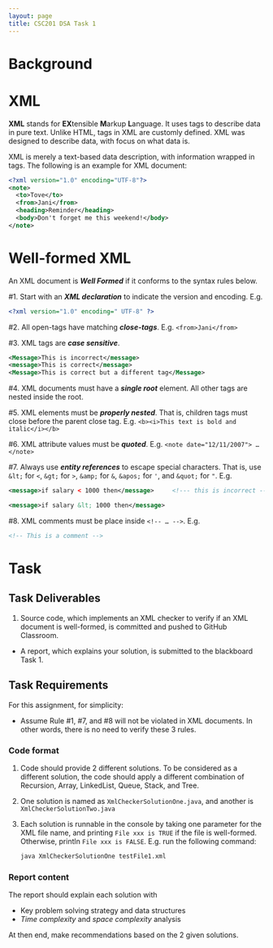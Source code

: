 ```yaml
---
layout: page
title: CSC201 DSA Task 1
---
```


# Background

# XML

**XML** stands for **EX**tensible **M**arkup **L**anguage. It uses tags to describe data in pure text. Unlike HTML, tags in XML are customly defined. XML was designed to describe data, with focus on what data is.

XML is merely a text-based data description, with information wrapped in tags. The following is an example for XML document:

```xml
<?xml version="1.0" encoding="UTF-8"?>
<note>
  <to>Tove</to>
  <from>Jani</from>
  <heading>Reminder</heading>
  <body>Don't forget me this weekend!</body>
</note>
```

# Well-formed XML

An XML document is ***Well Formed*** if it conforms to the syntax rules below.

#1. Start with an ***XML declaration*** to indicate the version and encoding. E.g.

```xml
<?xml version="1.0" encoding=" UTF-8" ?>
```
    
#2.   All open-tags have matching ***close-tags***. E.g. `<from>Jani</from>`

#3.   XML tags are ***case sensitive***.

```xml
<Message>This is incorrect</message>
<message>This is correct</message>
<Message>This is correct but a different tag</Message>
```
    
#4.   XML documents must have a ***single root*** element. All other tags are nested inside the root.

#5.   XML elements must be ***properly nested***. That is, children tags must close before the parent close tag. E.g. `<b><i>This text is bold and italic</i></b>`

#6.   XML attribute values must be ***quoted***. E.g. `<note date="12/11/2007"> … </note>`

#7.   Always use ***entity references*** to escape special characters. That is, use `&lt;` for `<`, `&gt;` for `>`, `&amp;` for `&`, `&apos;` for `'`, and `&quot;` for `"`. E.g.

```xml
<message>if salary < 1000 then</message>     <!--- this is incorrect -->

<message>if salary &lt; 1000 then</message>
```

#8.   XML comments must be place inside `<!-- … -->`. E.g.

```xml
<!-- This is a comment -->
```

# Task

## Task Deliverables

1.   Source code, which implements an XML checker to verify if an XML document is well-formed, is committed and pushed to GitHub Classroom.

*   A report, which explains your solution, is submitted to the blackboard Task 1.

## Task Requirements

For this assignment, for simplicity:

*   Assume Rule #1, #7, and #8 will not be violated in XML documents. In other words, there is no need to verify these 3 rules.

### Code format

1.   Code should provide 2 different solutions. To be considered as a different solution, the code should apply a different combination of Recursion, Array, LinkedList, Queue, Stack, and Tree.

2.   One solution is named as `XmlCheckerSolutionOne.java`, and another is `XmlCheckerSolutionTwo.java`

3.   Each solution is runnable in the console by taking one parameter for the XML file name, and printing `File xxx is TRUE` if the file is well-formed. Otherwise, println `File xxx is FALSE`. E.g. run the following command:

     ```bash
     java XmlCheckerSolutionOne testFile1.xml
     ```

### Report content

The report should explain each solution with

*    Key problem solving strategy and data structures
*   *Time complexity* and *space complexity* analysis

At then end, make recommendations based on the 2 given solutions.
